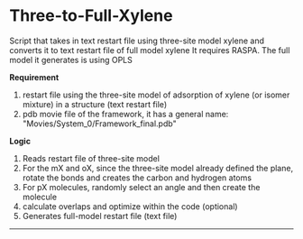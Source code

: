 # Three-to-Full-Xylene
Script that takes in text restart file using three-site model xylene and converts it to text restart file of full model xylene
It requires RASPA.
The full model it generates is using OPLS

**Requirement**
1. restart file using the three-site model of adsorption of xylene (or isomer mixture) in a structure (text restart file)
2. pdb movie file of the framework, it has a general name: "Movies/System_0/Framework_final.pdb"

**Logic**
1. Reads restart file of three-site model
2. For the mX and oX, since the three-site model already defined the plane, rotate the bonds and creates the carbon and hydrogen atoms
3. For pX molecules, randomly select an angle and then create the molecule
4. calculate overlaps and optimize within the code (optional)
5. Generates full-model restart file (text file)
******************************************************************************************************************************************
